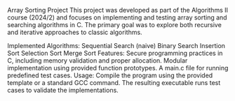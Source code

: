 Array Sorting Project
This project was developed as part of the Algorithms II course (2024/2) and focuses on implementing and testing array sorting and searching algorithms in C. The primary goal was to explore both recursive and iterative approaches to classic algorithms.

Implemented Algorithms:
Sequential Search (naive)
Binary Search
Insertion Sort
Selection Sort
Merge Sort
Features:
Secure programming practices in C, including memory validation and proper allocation.
Modular implementation using provided function prototypes.
A main.c file for running predefined test cases.
Usage:
Compile the program using the provided template or a standard GCC command. The resulting executable runs test cases to validate the implementations.

